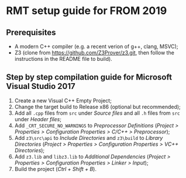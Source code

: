# RMT setup guide for FROM 2019

## Prerequisites


- A modern C++ compiler (e.g. a recent verion of g++, clang, MSVC);
- Z3 (clone from <https://github.com/Z3Prover/z3.git>, then follow the instructions in the README file to build).

## Step by step compilation guide for Microsoft Visual Studio 2017

1. Create a new Visual C++ Empty Project;
2. Change the target build to Release x86 (optional but recommended);
3. Add all `.cpp` files from `src` under *Source files*  and all `.h` files from `src` under *Header files*;
4. Add `_CRT_SECURE_NO_WARNINGS` to *Preprocessor Definitions* (*Project > Properties > Configuration Properties > C/C++ > Preprocessor*);
5. Add `z3\src\api` to *Include Directories* and `z3\build` to *Library Directories* (*Project > Properties > Configuration Properties > VC++ Directories*);
6. Add `z3.lib` and `libz3.lib` to *Additional Dependencies* (*Project > Properties > Configuration Properties > Linker > Input*);
7. Build the project (*Ctrl + Shift + B*).
